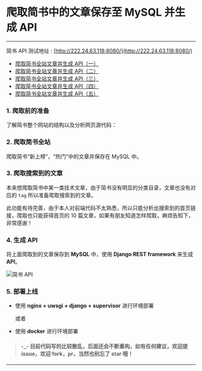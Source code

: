 # 爬取简书中的文章保存至 MySQL 并生成 API 

---

简书 API 测试地址 : [http://222.24.63.118:8080/](http://222.24.63.118:8080/)

* [爬取简书全站文章并生成 API（一）](http://www.jianshu.com/p/c546c175b763)
* [爬取简书全站文章并生成 API（二）](http://www.jianshu.com/p/19e010b2a4c0)
* [爬取简书全站文章并生成 API（三）](http://www.jianshu.com/p/f30788fddaf2)
* [爬取简书全站文章并生成 API（四）](http://www.jianshu.com/p/9e1d12500f78)
* [爬取简书全站文章并生成 API（五）](http://www.jianshu.com/p/4e4c85e1e2b8)

### 1. 爬取前的准备

了解简书整个网站的结构以及分析网页源代码：


### 2. 爬取简书全站

爬取简书“新上榜”，“热门”中的文章并保存在 MySQL 中。


### 3. 爬取搜索到的文章

本来想爬取简书中某一类技术文章，由于简书没有明显的分类目录，文章也没有对应的 `tag` 所以准备爬取搜索到的文章。

此功能有待完善，由于本人对前端代码不太熟悉，所以只能分析出搜索到的首页链接，爬取也只能获得首页的 10 篇文章，如果有朋友知道怎样爬取，麻烦告知下，非常感谢！



### 4. 生成 API

将上面爬取到的文章保存到 **MySQL** 中，使用 **Django REST framework** 来生成 **API**。

![简书 API](http://cdn.tianfeiyu.com/jianshuapi.png)


### 5. 部署上线

* 使用 **nginx + uwsgi + django + supervisor** 进行环境部署

	或者

* 使用 **docker** 进行环境部署



> #### -_- 目前代码写的比较散乱，后面还会不断重构，如有任何建议，欢迎提 issue，欢迎 fork，pr，当然也别忘了 star 哦！

---
